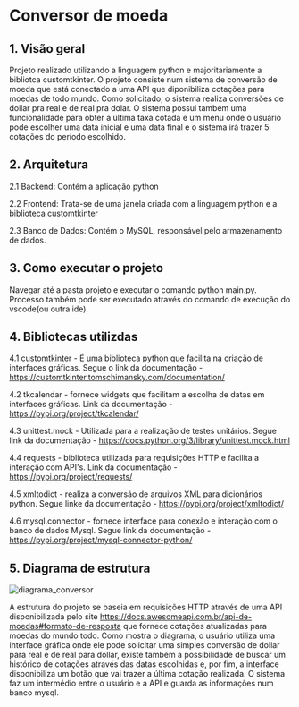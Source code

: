 # Conversor de moeda

## 1. Visão geral
Projeto realizado utilizando a linguagem python e majoritariamente a bibliotca customtkinter. O projeto consiste num sistema de conversão de moeda que está conectado a uma API que diponibiliza cotações para moedas de todo mundo. Como solicitado, o sistema realiza conversões de dollar pra real e de real pra dolar. O sistema possui também uma funcionalidade para obter a última taxa cotada e um menu onde o usuário pode escolher uma data inicial e uma data final e o sistema irá trazer 5 cotações do período escolhido.

## 2. Arquitetura
2.1 Backend: Contém a aplicação python

2.2 Frontend: Trata-se de uma janela criada com a linguagem python e a biblioteca customtkinter

2.3 Banco de Dados: Contém o MySQL, responsável pelo armazenamento de dados.

## 3. Como executar o projeto

Navegar até a pasta projeto e executar o comando python main.py. Processo também pode ser executado através do comando de execução do vscode(ou outra ide).

## 4. Bibliotecas utilizdas

4.1 customtkinter - É uma biblioteca python que facilita na criação de interfaces gráficas. Segue o link da documentação - https://customtkinter.tomschimansky.com/documentation/

4.2 tkcalendar - fornece widgets que facilitam a escolha de datas em interfaces gráficas. Link da documentação - https://pypi.org/project/tkcalendar/

4.3 unittest.mock - Utilizada para a realização de testes unitários. Segue link da documentação - https://docs.python.org/3/library/unittest.mock.html

4.4 requests - biblioteca utilizada para requisições HTTP e facilita a interação com API's. Link da documentação - https://pypi.org/project/requests/

4.5 xmltodict  - realiza a conversão de arquivos XML para dicionários python. Segue linke da documentação - https://pypi.org/project/xmltodict/

4.6 mysql.connector - fornece interface para conexão e interação com o banco de dados Mysql. Segue link da documentação - https://pypi.org/project/mysql-connector-python/

## 5. Diagrama de estrutura

![diagrama_conversor](https://github.com/user-attachments/assets/6005f7f7-b1a7-47a6-933e-4ee1700060b2)

A estrutura do projeto se baseia em requisições HTTP através de uma API disponibilizada pelo site https://docs.awesomeapi.com.br/api-de-moedas#formato-de-resposta que fornece cotações atualizadas para moedas do mundo todo. Como mostra o diagrama, o usuário utiliza uma interface gráfica onde ele pode solicitar uma simples conversão de dollar para real e de real para dollar, existe também a possibilidade de buscar um histórico de cotações através das datas escolhidas e, por fim, a interface disponibiliza um botão que vai trazer a última cotação realizada. O sistema faz um intermédio entre o usuário e a API e guarda as informações num banco mysql. 

